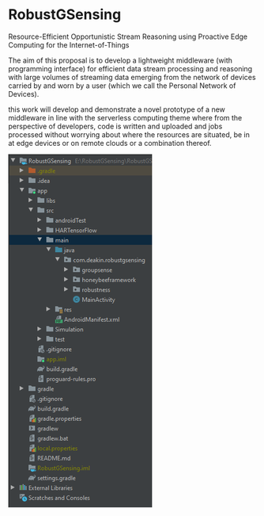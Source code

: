 # RobustGSensing
Resource-Efficient Opportunistic Stream Reasoning using Proactive Edge Computing for the Internet-of-Things



The aim of this proposal is to develop a lightweight middleware (with programming interface) for efficient data stream processing and reasoning with large volumes of streaming data emerging from the network of devices carried by and worn by a user (which we call the Personal Network of Devices).


this work will develop and demonstrate a novel prototype of a new middleware in line with the serverless computing theme where from the perspective of developers, code is written and uploaded and jobs processed without worrying about where the resources are situated, be in at edge devices or on remote clouds or a combination thereof.


![Alt text](https://github.com/abkenar/RobustGSensing/blob/master/figures/packages.png "Project Packages")
